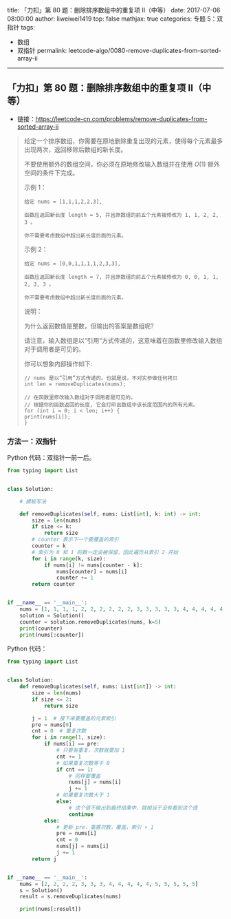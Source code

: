 

title: 「力扣」第 80 题：删除排序数组中的重复项 II（中等）
date: 2017-07-06 08:00:00
author: liweiwei1419
top: false
mathjax: true
categories: 专题 5：双指针
tags:

  - 数组
  - 双指针
    permalink: leetcode-algo/0080-remove-duplicates-from-sorted-array-ii

---

## 「力扣」第 80 题：删除排序数组中的重复项 II（中等）

+ 链接：https://leetcode-cn.com/problems/remove-duplicates-from-sorted-array-ii

>给定一个排序数组，你需要在原地删除重复出现的元素，使得每个元素最多出现两次，返回移除后数组的新长度。
>
>不要使用额外的数组空间，你必须在原地修改输入数组并在使用 $O(1)$ 额外空间的条件下完成。
>
>示例 1：
>
>```
>给定 nums = [1,1,1,2,2,3],
>
>函数应返回新长度 length = 5, 并且原数组的前五个元素被修改为 1, 1, 2, 2, 3 。
>
>你不需要考虑数组中超出新长度后面的元素。
>```
>
>
>示例 2：
>
>```
>给定 nums = [0,0,1,1,1,1,2,3,3],
>
>函数应返回新长度 length = 7, 并且原数组的前五个元素被修改为 0, 0, 1, 1, 2, 3, 3 。
>
>你不需要考虑数组中超出新长度后面的元素。
>```
>
>
>说明：
>
>为什么返回数值是整数，但输出的答案是数组呢?
>
>请注意，输入数组是以“引用”方式传递的，这意味着在函数里修改输入数组对于调用者是可见的。
>
>你可以想象内部操作如下:
>
>```
>// nums 是以“引用”方式传递的。也就是说，不对实参做任何拷贝
>int len = removeDuplicates(nums);
>
>// 在函数里修改输入数组对于调用者是可见的。
>// 根据你的函数返回的长度, 它会打印出数组中该长度范围内的所有元素。
>for (int i = 0; i < len; i++) {
>print(nums[i]);
>}
>```

### 方法一：双指针

Python 代码：双指针一前一后。

```python
from typing import List


class Solution:

    # 模板写法

    def removeDuplicates(self, nums: List[int], k: int) -> int:
        size = len(nums)
        if size <= k:
            return size
        # counter 表示下一个要覆盖的索引
        counter = k
        # 索引为 0 和 1 的数一定会被保留，因此遍历从索引 2 开始
        for i in range(k, size):
            if nums[i] != nums[counter - k]:
                nums[counter] = nums[i]
                counter += 1
        return counter


if __name__ == '__main__':
    nums = [1, 1, 1, 1, 2, 2, 2, 2, 2, 2, 3, 3, 3, 3, 3, 4, 4, 4, 4, 4, 5, 5, 5, 6, 6, 6, 6, 6, 6, 6, 7]
    solution = Solution()
    counter = solution.removeDuplicates(nums, k=5)
    print(counter)
    print(nums[:counter])
```

Python 代码：

```python
from typing import List


class Solution:
    def removeDuplicates(self, nums: List[int]) -> int:
        size = len(nums)
        if size <= 2:
            return size

        j = 1  # 接下来要覆盖的元素索引
        pre = nums[0]
        cnt = 0  # 重复次数
        for i in range(1, size):
            if nums[i] == pre:
                # 只要有重复，次数就要加 1
                cnt += 1
                # 如果重复次数等于 0
                if cnt == 1:
                    # 同样要覆盖
                    nums[j] = nums[i]
                    j += 1
                # 如果重复次数大于 1
                else:
                    # 这个值不输出到最终结果中，就相当于没有看到这个值
                    continue
            else:
                # 更新 pre，重置次数，覆盖，索引 + 1
                pre = nums[i]
                cnt = 0
                nums[j] = nums[i]
                j += 1
        return j


if __name__ == '__main__':
    nums = [2, 2, 2, 2, 3, 3, 3, 4, 4, 4, 4, 4, 5, 5, 5, 5, 5]
    s = Solution()
    result = s.removeDuplicates(nums)

    print(nums[:result])
```

